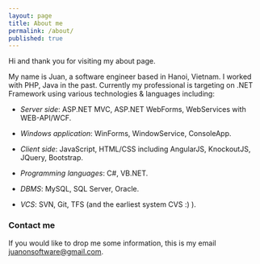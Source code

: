 ```yaml
---
layout: page
title: About me
permalink: /about/
published: true
---
```


Hi and thank you for visiting my about page.

My name is Juan, a software engineer based in Hanoi, Vietnam. I worked with PHP, Java in the past.
Currently my professional is targeting on .NET Framework using various technologies & languages
including:

- *Server side*: ASP.NET MVC, ASP.NET WebForms, WebServices with WEB-API/WCF.

- *Windows application*: WinForms, WindowService, ConsoleApp.

- *Client side*: JavaScript, HTML/CSS including AngularJS, KnockoutJS, JQuery, Bootstrap.

- *Programming languages*: C#, VB.NET.

- *DBMS*: MySQL, SQL Server, Oracle.

- *VCS*: SVN, Git, TFS (and the earliest system CVS :) ).

### Contact me

If you would like to drop me some information, this is my email 
[juanonsoftware@gmail.com](mailto:juanonsoftware@gmail.com).
